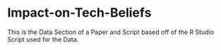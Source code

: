 # Impact-on-Tech-Beliefs
This is the Data Section of a Paper and Script based off of the R Studio Script used for the Data. 
